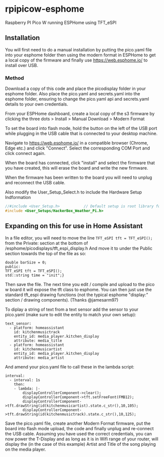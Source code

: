 # rpipicow-esphome
Raspberry PI Pico W running ESPHome using TFT_eSPI

## Installation
You will first need to do a manual installation by putting the pico.yaml file into your esphome folder then using the modern format in ESPHome to get a local copy of the firmware and finally use https://web.esphome.io/ to install over USB.

### Method
Download a copy of this code and place the picodisplay folder in your esphome folder. Also place the pico.yaml and secrets.yaml into the esphome folder, ensuring to change the pico.yaml api and secrets.yaml details to your own credentials.

From your ESPHome dashboard, create a local copy of the s3 firmware by clicking the three dots > Install > Manual Download > Modern Format

To set the board into flash mode, hold the button on the left of the USB port while plugging in the USB cable that is connected to your desktop machine.

Navigate to https://web.esphome.io/ in a compatible browser (Chrome, Edge etc.) and click "Connect". Select the corresponding COM Port and click connect again. 

When the board has connected, click "install" and select the firmware that you have created, this will erase the board and write the new firmware.

When the firmware has been written to the board you will need to unplug and reconnect the USB cable.

Also modify the User_Setup_Select.h to include the Hardware Setup Indformation
```c++
//#include <User_Setup.h>           // Default setup is root library folder
#include <User_Setups/HackerBox_Weather_Pi.h>
```
## Expanding on this for use in Home Assistant
In a file editor, you will need to move the line ```TFT_eSPI tft = TFT_eSPI();``` from the Private: section at the bottom of /esphome/picodisplays/tft_espi_display.h
And move it to under the Public section towards the top of the file as so:

	double barSize = 0;
	public:
	TFT_eSPI tft = TFT_eSPI();
	std::string time = "init";}

Then save the file. The next time you edit / compile and upload to the pico w board it will expose the tft class to esphome. You can then just use the standard tft_espi drawing functions (not the typical esphome "display:" section / drawing components). (Thanks  @jamesarm97)

To diplay a string of text from a text sensor add the sensor to your pico.yaml (make sure to edit the entity to match your own setup):

```
text_sensor:
  - platform: homeassistant
    id: kitchenmusictrack
    entity_id: media_player.kitchen_display
    attribute: media_title
  - platform: homeassistant
    id: kitchenmusicartist
    entity_id: media_player.kitchen_display
    attribute: media_artist
```

And amend your pico.yaml file to call these in the lambda script:
```
interval:
  - interval: 1s
    then:
    - lambda: |-
        displayControllerComponent->clear();
        displayControllerComponent->tft.setFreeFont(FMB12);
        displayControllerComponent->tft.drawString(id(kitchenmusicartist).state.c_str(),10,105);
        displayControllerComponent->tft.drawString(id(kitchenmusictrack).state.c_str(),10,125);
```
Save the pico.yaml file, create another Modern Format firmware, put the board into flash mode upload, the code and finally unplug and re-connect the USB cable. Assuming you have used the correct credentials, you can now power the T-Display and as long as it is in Wifi range of your router, will display the (in the case of this example) Artist and Title of the song playing on the media player.
